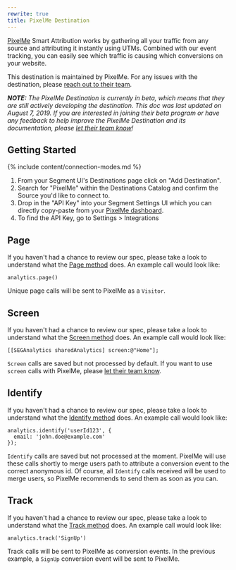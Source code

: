 ```yaml
---
rewrite: true
title: PixelMe Destination
---
```

[PixelMe](https://pixelme.me/?utm_source=segmentio&utm_medium=docs&utm_campaign=partners) Smart Attribution works by gathering all your traffic from any source and attributing it instantly using UTMs. Combined with our event tracking, you can easily see which traffic is causing which conversions on your website.

This destination is maintained by PixelMe. For any issues with the destination, please [reach out to their team](mailto:team@pixelme.me).

_**NOTE:** The PixelMe Destination is currently in beta, which means that they are still actively developing the destination. This doc was last updated on August 7, 2019. If you are interested in joining their beta program or have any feedback to help improve the PixelMe Destination and its documentation, please [let  their team know](mailto:team@pixelme.me)!_


## Getting Started

{% include content/connection-modes.md %}

1. From your Segment UI's Destinations page click on "Add Destination".
2. Search for "PixelMe" within the Destinations Catalog and confirm the Source you'd like to connect to.
3. Drop in the "API Key" into your Segment Settings UI which you can directly copy-paste from your [PixelMe dashboard](https://app.pixelme.me).
4. To find the API Key, go to Settings > Integrations

## Page

If you haven't had a chance to review our spec, please take a look to understand what the [Page method](https://segment.com/docs/connections/spec/page/) does. An example call would look like:

```
analytics.page()
```

Unique page calls will be sent to PixelMe as a `Visitor`.


## Screen

If you haven't had a chance to review our spec, please take a look to understand what the [Screen method](https://segment.com/docs/connections/spec/screen/) does. An example call would look like:

```
[[SEGAnalytics sharedAnalytics] screen:@"Home"];
```

`Screen` calls are saved but not processed by default. If you want to use `screen` calls with PixelMe, please [let  their team know](mailto:team@pixelme.me).



## Identify

If you haven't had a chance to review our spec, please take a look to understand what the [Identify method](https://segment.com/docs/connections/spec/identify/) does. An example call would look like:

```
analytics.identify('userId123', {
  email: 'john.doe@example.com'
});
```

`Identify` calls are saved but not processed at the moment. PixelMe will use these calls shortly to merge users path to attribute a conversion event to the correct anonymous id. Of course, all `Identify` calls received will be used to merge users, so PixelMe recommends to send them as soon as you can.


## Track

If you haven't had a chance to review our spec, please take a look to understand what the [Track method](https://segment.com/docs/connections/spec/track/) does. An example call would look like:

```
analytics.track('SignUp')
```

Track calls will be sent to PixelMe as conversion events. In the previous example, a `SignUp` conversion event will be sent to PixelMe.
